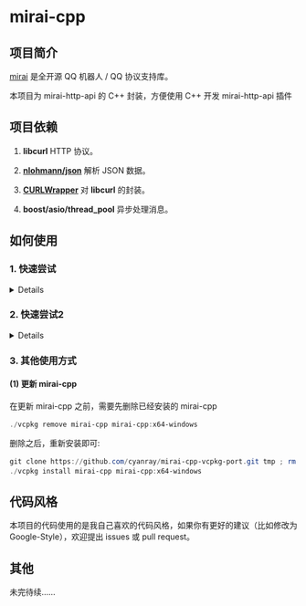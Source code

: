 # mirai-cpp

## 项目简介

[mirai](https://github.com/mamoe/mirai) 是全开源 QQ 机器人 / QQ 协议支持库。

本项目为 mirai-http-api 的 C++ 封装，方便使用 C++ 开发 mirai-http-api 插件

## 项目依赖

1. **libcurl** HTTP 协议。

2. [**nlohmann/json**](https://github.com/nlohmann/json) 解析 JSON 数据。

3. [**CURLWrapper**](https://github.com/cyanray/CURLWrapper) 对 **libcurl** 的封装。

4. **boost/asio/thread_pool** 异步处理消息。

## 如何使用

### 1. 快速尝试

<details>

（以下内容基于 Windows 10 平台，使用 Visual Studio 2019 作为开发软件。）

本项目使用了 4 个第三方项目，其中 **CURLWrapper** 已经嵌入到本项目，而 **libcurl** 、**boost/asio** 以及 **nlohmann/json** 需要额外安装。

有很多方法可以在你的电脑上下载并安装这几个库，这里介绍一种更不容易出错的方法。

在这一切开始之前，你需要下载并安装 [**Git for windows**](https://gitforwindows.org/), 如果你已经安装并且很熟悉它，那么可以略过这个步骤。如果你不熟悉，在这之后可以去了解一下什么是 **Git** 。

然后，我们需要安装 [**vcpkg**](https://github.com/microsoft/vcpkg) , 这是一个来自微软的跨平台的 C++ 库管理器。如果你已经安装了 **vcpkg** 并且很熟悉它，那么可以略过这个步骤。

#### (1) 安装 **vcpkg** (如果你已经安装则可以略过)

1. 打开 Powershell ，找到一个合适的位置，执行以下命令：

```powershell
git clone https://github.com/Microsoft/vcpkg.git
cd vcpkg
.\bootstrap-vcpkg.bat
```

2. 如果上面的代码执行无误，那么 **vcpkg** 已经成功编译。执行下面的命令让 **Visual Studio 2019** 与 **vcpkg** 相关联

```powershell
.\vcpkg integrate install
```

#### (2) 使用 **vcpkg** 安装 **mirai-cpp**

这一步稍微复杂，你需要执行(这里一定要在 **Powershell** 里面执行)：

```powershell
git clone https://github.com/cyanray/mirai-cpp-vcpkg-port.git tmp ; rm -Recurse -Force ports/mirai-cpp ; mv tmp/* ports/ ; rm -Recurse -Force tmp
./vcpkg install mirai-cpp mirai-cpp:x64-windows
```

耐心等待，上面的指令会帮你安装 mirai-cpp 以及它的依赖项目。

#### (3) 在 **Visual Studio** 中创建一个项目，开始使用

尝试以下代码：

```c++
#include <iostream>
#include <mirai.h>

int main()
{
    using namespace std;
    using namespace Cyan;
    MiraiBot bot("127.0.0.1",8080);
    while (true)
    {
        try
        {
            // InitKeyVl0CEUzZ 改为你的 InitKey，
            // 2110000000 改为你的 bot 的 QQ 号码
            // 提示: mirai-cpp 中，数字后面加上 _qq 表示 qq 号码，数字后面加上 _gid 表示群号码。
            bot.Auth("InitKeyVl0CEUzZ", 2110000000_qq);
            break;
        }
        catch (const std::exception & ex)
        {
            cout << ex.what() << endl;
        }
    }
    cout << "成功登录 bot。" << endl;


    bot.On<FriendMessage>(
        [&](FriendMessage m)
        {
            // bot.SendFriendMessage(fm.Sender.QQ, fm.MessageChain);
            m.Reply(m.MessageChain);
        });

    bot.On<GroupMessage>(
        [&](GroupMessage m)
        {
            // bot.SendGroupMessage(gm.Sender.Group.GID, "为什么要 " + gm.MessageChain);
            m.QuoteReply("为什么要 " + m.MessageChain);
        });

    bot.EventLoop();

    return 0;
}
```

以上代码你很可能会编译错误，因为 mirai-cpp 的源文件采用了 UTF-8 格式保存。

MSVC 并没有默认启动对 UTF-8 编码的支持。

要想成功通过编译，需要在 C++ 编译器的命令行中添加 **/utf-8** 参数。

1. 在 Visual Studio 开发环境中设置此编译器选项
2. 打开项目“属性页” 对话框。 
3. 展开 "配置属性, C/C++ ,命令行" 文件夹。
4. 在 "其他选项" 中, 添加 /utf-8选项以指定首选编码。
5. 选择“确定”以保存更改。

如图:

![操作过程截图](./doc/pic/pic_1.png)

更多信息可以参考: [https://docs.microsoft.com/zh-cn/cpp/build/reference/utf-8-set-source-and-executable-character-sets-to-utf-8?view=vs-2019](https://docs.microsoft.com/zh-cn/cpp/build/reference/utf-8-set-source-and-executable-character-sets-to-utf-8?view=vs-2019) 

如果一切正常，给你的机器人发消息，他会回复同样的消息给你！

</details>



### 2. 快速尝试2

<details>

#### (1) 安装 **vcpkg** (如果你已经安装则可以略过)

1. 打开 Powershell ，找到一个合适的位置，执行以下命令：

```powershell
git clone https://github.com/Microsoft/vcpkg.git
cd vcpkg
.\bootstrap-vcpkg.bat
```

2. 如果上面的代码执行无误，那么 **vcpkg** 已经成功编译。执行下面的命令让 **Visual Studio 2019** 与 **vcpkg** 相关联

```powershell
.\vcpkg integrate install
```

#### (2) 使用 **vcpkg** 安装 **mirai-cpp** 的依赖项目

```powershell
./vcpkg install nlohmann-json curl boost-asio
```

耐心等待，上面的指令会帮你安装 mirai-cpp 的依赖项目。

#### (3) 直接开始体验 mirai-cpp

将本仓库克隆到合适的位置

```powershell
git clone https://github.com/cyanray/mirai-cpp.git
```

如果一切顺利，你已经将本仓库的所有内容克隆到了 mirai-cpp 文件夹里。

如图所示，使用 Visual Studio 2019 直接打开这个文件夹。

![使用 VS 直接打开 mirai-cpp 文件夹](./doc/pic/vs.png)

之后，需要设置一下 CMake Toolchain File，按照图中的步骤操作。

> 提示: 把图中 `E:/OpenSource/vcpkg/` 替换为你的 vcpkg 文件夹的路径。比如替换成 `D:/vcpkg/scripts/buildsystems/vcpkg.cmake`

![设置 CMake](./doc/pic/vs2.png)

如果一切顺利，你就可以直接运行我写好的示例。

![开始运行 examples](./doc/pic/vs3.png)

</details>

### 3. 其他使用方式

#### (1) 更新 mirai-cpp

在更新 mirai-cpp 之前，需要先删除已经安装的 mirai-cpp

```powershell
./vcpkg remove mirai-cpp mirai-cpp:x64-windows
```

删除之后，重新安装即可:

```powershell
git clone https://github.com/cyanray/mirai-cpp-vcpkg-port.git tmp ; rm -Recurse -Force ports/mirai-cpp ; mv tmp/* ports/ ; rm -Recurse -Force tmp
./vcpkg install mirai-cpp mirai-cpp:x64-windows
```

## 代码风格

本项目的代码使用的是我自己喜欢的代码风格，如果你有更好的建议（比如修改为 Google-Style），欢迎提出 issues 或 pull request。

## 其他

未完待续……
